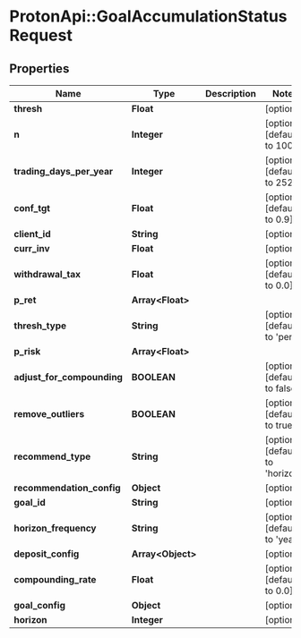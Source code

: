 # ProtonApi::GoalAccumulationStatusRequest

## Properties
Name | Type | Description | Notes
------------ | ------------- | ------------- | -------------
**thresh** | **Float** |  | [optional] 
**n** | **Integer** |  | [optional] [default to 1000]
**trading_days_per_year** | **Integer** |  | [optional] [default to 252]
**conf_tgt** | **Float** |  | [optional] [default to 0.9]
**client_id** | **String** |  | [optional] 
**curr_inv** | **Float** |  | [optional] 
**withdrawal_tax** | **Float** |  | [optional] [default to 0.0]
**p_ret** | **Array&lt;Float&gt;** |  | 
**thresh_type** | **String** |  | [optional] [default to &#39;perc&#39;]
**p_risk** | **Array&lt;Float&gt;** |  | 
**adjust_for_compounding** | **BOOLEAN** |  | [optional] [default to false]
**remove_outliers** | **BOOLEAN** |  | [optional] [default to true]
**recommend_type** | **String** |  | [optional] [default to &#39;horizon&#39;]
**recommendation_config** | **Object** |  | [optional] 
**goal_id** | **String** |  | [optional] 
**horizon_frequency** | **String** |  | [optional] [default to &#39;year&#39;]
**deposit_config** | **Array&lt;Object&gt;** |  | [optional] 
**compounding_rate** | **Float** |  | [optional] [default to 0.0]
**goal_config** | **Object** |  | [optional] 
**horizon** | **Integer** |  | [optional] 


